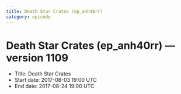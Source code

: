 ```yaml
---
title: Death Star Crates (ep_anh40rr)
category: episode
---
```


# Death Star Crates (ep_anh40rr) — version 1109



  * Title: Death Star Crates
  * Start date: 2017-08-03 19:00 UTC
  * End date: 2017-08-24 19:00 UTC

